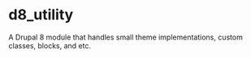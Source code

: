 # d8_utility
A Drupal 8 module that handles small theme implementations, custom classes, blocks, and etc.
